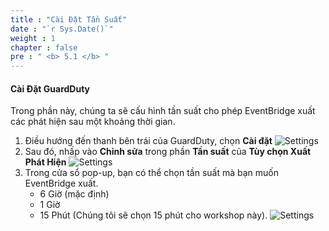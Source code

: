 ```yaml
---
title : "Cài Đặt Tần Suất"
date : "`r Sys.Date()`"
weight : 1
chapter : false
pre : " <b> 5.1 </b> "
---
```


#### Cài Đặt GuardDuty
Trong phần này, chúng ta sẽ cấu hình tần suất cho phép EventBridge xuất các phát hiện sau một khoảng thời gian.

1. Điều hướng đến thanh bên trái của GuardDuty, chọn **Cài đặt**
![Settings](/images/5.%20Export%20Findings/5.1-settings.jpg?width=60pc)
2. Sau đó, nhấp vào **Chỉnh sửa** trong phần **Tần suất** của **Tùy chọn Xuất Phát Hiện**
![Settings](/images/5.%20Export%20Findings/5.2.jpg?width=60pc)
3. Trong cửa sổ pop-up, bạn có thể chọn tần suất mà bạn muốn EventBridge xuất.
   - 6 Giờ (mặc định)
   - 1 Giờ
   - 15 Phút (Chúng tôi sẽ chọn 15 phút cho workshop này).
![Settings](/images/5.%20Export%20Findings/5.3.jpg?width=60pc)
